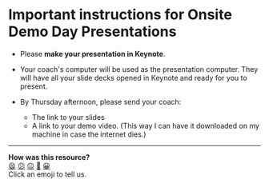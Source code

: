 # Important instructions for Onsite Demo Day Presentations

* Please **make your presentation in Keynote**.

* Your coach's computer will be used as the presentation computer.  They will have all your slide decks opened in Keynote and ready for you to present.

* By Thursday afternoon, please send your coach:
  * The link to your slides
  * A link to your demo video.  (This way I can have it downloaded on my machine in case the internet dies.)

<!-- BEGIN GENERATED SECTION DO NOT EDIT -->

---

**How was this resource?**  
[😫](https://airtable.com/shrUJ3t7KLMqVRFKR?prefill_Repository=course&prefill_File=sequence/onsite/demo_day_presentations.md&prefill_Sentiment=😫) [😕](https://airtable.com/shrUJ3t7KLMqVRFKR?prefill_Repository=course&prefill_File=sequence/onsite/demo_day_presentations.md&prefill_Sentiment=😕) [😐](https://airtable.com/shrUJ3t7KLMqVRFKR?prefill_Repository=course&prefill_File=sequence/onsite/demo_day_presentations.md&prefill_Sentiment=😐) [🙂](https://airtable.com/shrUJ3t7KLMqVRFKR?prefill_Repository=course&prefill_File=sequence/onsite/demo_day_presentations.md&prefill_Sentiment=🙂) [😀](https://airtable.com/shrUJ3t7KLMqVRFKR?prefill_Repository=course&prefill_File=sequence/onsite/demo_day_presentations.md&prefill_Sentiment=😀)  
Click an emoji to tell us.

<!-- END GENERATED SECTION DO NOT EDIT -->
